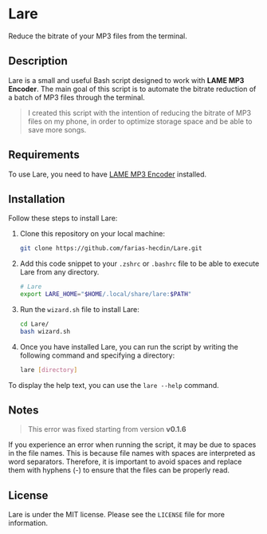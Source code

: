 # Lare
Reduce the bitrate of your MP3 files from the terminal.

## Description
Lare is a small and useful Bash script designed to work with **LAME MP3 Encoder**. The main goal of this script is to automate the bitrate reduction of a batch of MP3 files through the terminal.

> I created this script with the intention of reducing the bitrate of MP3 files on my phone, in order to optimize storage space and be able to save more songs.

## Requirements
To use Lare, you need to have [LAME MP3 Encoder](https://lame.sourceforge.io/) installed.

## Installation
Follow these steps to install Lare:

1. Clone this repository on your local machine:
   ```sh
   git clone https://github.com/farias-hecdin/Lare.git
   ```
2. Add this code snippet to your `.zshrc` or `.bashrc` file to be able to execute Lare from any directory.
   ```sh
   # Lare
   export LARE_HOME="$HOME/.local/share/lare:$PATH"
   ```

3. Run the `wizard.sh` file to install Lare:
    ```sh
    cd Lare/
    bash wizard.sh
    ```

4. Once you have installed Lare, you can run the script by writing the following command and specifying a directory:
    ```sh
    lare [directory]
    ```

To display the help text, you can use the `lare --help` command.

## Notes

> This error was fixed starting from version **v0.1.6**

If you experience an error when running the script, it may be due to spaces in the file names. This is because file names with spaces are interpreted as word separators.
Therefore, it is important to avoid spaces and replace them with hyphens (-) to ensure that the files can be properly read.

## License

Lare is under the MIT license. Please see the `LICENSE` file for more information.
